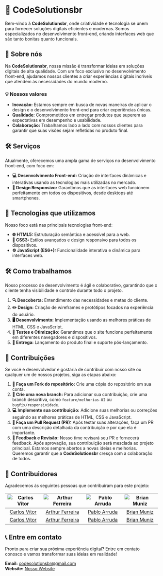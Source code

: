 # 🚀 CodeSolutionsbr
Bem-vindo à **CodeSolutionsbr**, onde criatividade e tecnologia se unem para fornecer soluções digitais eficientes e modernas. Somos especializados no desenvolvimento front-end, criando interfaces web que são tanto bonitas quanto funcionais.
## 🏢 Sobre nós
Na **CodeSolutionsbr**, nossa missão é transformar ideias em soluções digitais de alta qualidade. Com um foco exclusivo no desenvolvimento front-end, ajudamos nossos clientes a criar experiências digitais incríveis que atendem às necessidades do mundo moderno.
### 💡 Nossos valores
- **Inovação:** Estamos sempre em busca de novas maneiras de aplicar o design e o desenvolvimento front-end para criar experiências únicas.
- **Qualidade:** Comprometidos em entregar produtos que superem as expectativas em desempenho e usabilidade.
- **Colaboração:** Trabalhamos lado a lado com nossos clientes para garantir que suas visões sejam refletidas no produto final.
## 🛠️ Serviços
Atualmente, oferecemos uma ampla gama de serviços no desenvolvimento front-end, com foco em:
- **💻 Desenvolvimento Front-end:** Criação de interfaces dinâmicas e interativas usando as tecnologias mais utilizadas no mercado.
- **📱 Design Responsivo:** Garantimos que as interfaces web funcionem perfeitamente em todos os dispositivos, desde desktops até smartphones.
## 🚧 Tecnologias que utilizamos
Nosso foco está nas principais tecnologias front-end:
- **🌐 HTML5:** Estruturação semântica e acessível para a web.
- **🎨 CSS3:** Estilos avançados e design responsivo para todos os dispositivos.
- **⚙️ JavaScript (ES6+):** Funcionalidade interativa e dinâmica para interfaces web.
## 🛠️ Como trabalhamos
Nosso processo de desenvolvimento é ágil e colaborativo, garantindo que o cliente tenha visibilidade e controle durante todo o projeto.
1. **🔍 Descoberta:** Entendimento das necessidades e metas do cliente.
2. **✏️ Design:** Criação de wireframes e protótipos focados na experiência do usuário.
3. **🖥️ Desenvolvimento:** Implementação usando as melhores práticas de HTML, CSS e JavaScript.
4. **🧪 Testes e Otimização:** Garantimos que o site funcione perfeitamente em diferentes navegadores e dispositivos.
5. **🚀 Entrega:** Lançamento do produto final e suporte pós-lançamento.
## 🤝 Contribuições
Se você é desenvolvedor e gostaria de contribuir com nosso site ou qualquer um de nossos projetos, siga as etapas abaixo:
1. **🍴 Faça um Fork do repositório:** Crie uma cópia do repositório em sua conta.
2. **🌿 Crie uma nova branch:** Para adicionar sua contribuição, crie uma branch descritiva, como `feature/melhorias-UI` ou `bugfix/responsividade`.
3. **💻 Implemente sua contribuição:** Adicione suas melhorias ou correções seguindo as melhores práticas de HTML, CSS e JavaScript.
4. **🔄 Faça um Pull Request (PR):** Após testar suas alterações, faça um PR com uma descrição detalhada da contribuição e por que ela é importante.
5. **📝 Feedback e Revisão:** Nosso time revisará seu PR e fornecerá feedback. Após aprovação, sua contribuição será mesclada ao projeto principal.
Estamos sempre abertos a novas ideias e melhorias. Queremos garantir que a **CodeSolutionsbr** cresça com a colaboração de todos.
## 👥 Contribuidores
Agradecemos às seguintes pessoas que contribuíram para este projeto:

| ![Carlos Vítor](https://github.com/carlosvfb.png?size=100) | ![Arthur Ferreira](https://github.com/ferreraks.png?size=100) | ![Pablo Arruda](https://github.com/EmoRaro.png?size=100) | ![Brian Muniz](https://github.com/BrianMunizSilveira.png?size=100) |
|:-------------------------------------------------:|:---------------------------------------------------:|:-------------------------------------------------:|:-------------------------------------------------:|
| [Carlos Vítor](https://github.com/carlosvfb)               | [Arthur Ferreira](https://github.com/ferreraks)               | [Pablo Arruda](https://github.com/EmoRaro)                 | [Brian Muniz](https://github.com/BrianMunizSilveira)                 |
| [Carlos Vítor](https://github.com/carlosvfb)               | [Arthur Ferreira](https://github.com/ferreraks)               | [Pablo Arruda](https://github.com/EmoRaro)                 | [Brian Muniz](https://github.com/BrianMunizSilveira)                 |



## 📞 Entre em contato
Pronto para criar sua próxima experiência digital? Entre em contato conosco e vamos transformar suas ideias em realidade!

**Email:** codesolutionsbr@gmail.com  
**Website:** [Nosso Website](https://codesolutionsbr.github.io/Code-Solutions/)
